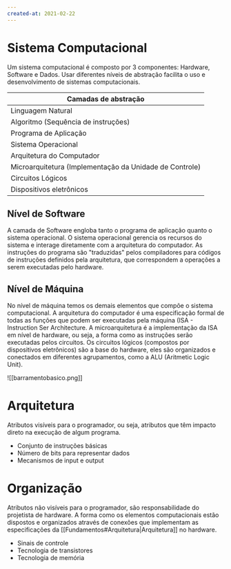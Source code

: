 ```yaml
---
created-at: 2021-02-22
---
```

# Sistema Computacional
Um sistema computacional é composto por 3 componentes: Hardware, Software e Dados. Usar diferentes níveis de abstração facilita o uso e desenvolvimento de sistemas computacionais.

| Camadas de abstração                                    |
| ------------------------------------------------------- |
| Linguagem Natural                                       |
| Algoritmo (Sequência de instruções)                     |
| Programa de Aplicação                        |
| Sistema Operacional                          |
| Arquitetura do Computador                               |
| Microarquitetura (Implementação da Unidade de Controle) |
| Circuitos Lógicos                                       |
| Dispositivos eletrônicos                                                        |

## Nível de Software
A camada de Software engloba tanto o programa de aplicação quanto o sistema operacional.
O sistema operacional gerencia os recursos do sistema e interage diretamente com a arquitetura do computador. As instruções do programa são "traduzidas" pelos compiladores para códigos de instruções definidos pela arquitetura, que correspondem a operações a serem executadas pelo hardware.

## Nível de Máquina
No nível de máquina temos os demais elementos que compõe o sistema computacional.
A arquitetura do computador é uma especificação formal de todas as funções que podem ser executadas pela máquina (ISA - Instruction Ser Architecture.
A microarquitetura é a implementação da ISA em nível de hardware, ou seja, a forma como as instruções serão executadas pelos circuitos.
Os circuitos lógicos (compostos por dispositivos eletrônicos) são a base do hardware, eles são organizados e conectados em diferentes agrupamentos, como a ALU (Aritmetic Logic Unit).

![[barramentobasico.png]]

# Arquitetura
Atributos visíveis para o programador, ou seja, atributos que têm impacto direto na execução de algum programa.
- Conjunto de instruções básicas
- Número de bits para representar dados
- Mecanismos de input e output

# Organização
Atributos não visíveis para o programador, são responsabilidade do projetista de hardware. A forma como os elementos computacionais estão dispostos e organizados através de conexões que implementam as especificações da [[Fundamentos#Arquitetura|Arquitetura]] no hardware.
- Sinais de controle
- Tecnologia de transistores
- Tecnologia de memória